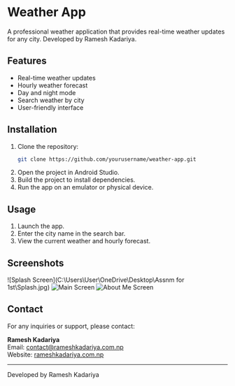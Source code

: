 # Weather App

A professional weather application that provides real-time weather updates for any city. Developed by Ramesh Kadariya.

## Features

- Real-time weather updates
- Hourly weather forecast
- Day and night mode
- Search weather by city
- User-friendly interface

## Installation

1. Clone the repository:
    ```sh
    git clone https://github.com/yourusername/weather-app.git
    ```
2. Open the project in Android Studio.
3. Build the project to install dependencies.
4. Run the app on an emulator or physical device.

## Usage

1. Launch the app.
2. Enter the city name in the search bar.
3. View the current weather and hourly forecast.

## Screenshots

![Splash Screen](C:\Users\User\OneDrive\Desktop\Assnm for 1st\Splash.jpg)
![Main Screen](screenshots/main_screen.png)
![About Me Screen](screenshots/about_me_screen.png)

## Contact

For any inquiries or support, please contact:

**Ramesh Kadariya**  
Email: [contact@rameshkadariya.com.np](mailto:contact@rameshkadariya.com.np)  
Website: [rameshkadariya.com.np](https://rameshkadariya.com.np)

---

Developed by Ramesh Kadariya
